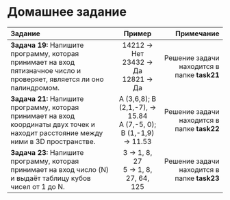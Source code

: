 # Домашнее задание

**Задание**|**Пример**|**Примечание**
:-|:-:|-:
**Задача 19:** Напишите программу, которая принимает на вход пятизначное число и проверяет, является ли оно палиндромом. | 14212 -> Нет <br> 23432 -> Да <br> 12821 -> Да | Решение задачи находится в папке **task21**
**Задача 21:** Напишите программу, которая принимает на вход координаты двух точек и находит расстояние между ними в 3D пространстве. | A (3,6,8); B (2,1,-7), -> 15.84 <br> A (7,-5, 0); B (1,-1,9) -> 11.53 | Решение задачи находится в папке **task22**
**Задача 23:** Напишите программу, которая принимает на вход число (N) и выдаёт таблицу кубов чисел от 1 до N. | 3 -> 1, 8, 27 <br> 5 -> 1, 8, 27, 64, 125 | Решение задачи находится в папке **task23**